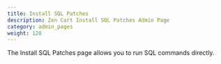 ```yaml
---
title: Install SQL Patches 
description: Zen Cart Install SQL Patches Admin Page 
category: admin_pages
weight: 120
---
```


The Install SQL Patches page allows you to run SQL commands directly.


